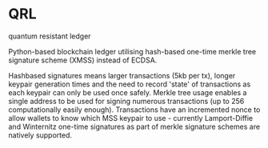 # QRL
quantum resistant ledger 


Python-based blockchain ledger utilising hash-based one-time merkle tree signature scheme (XMSS) instead of ECDSA.

Hashbased signatures means larger transactions (5kb per tx), longer keypair generation times and the need to record 'state' of transactions as each keypair can only be used once safely. Merkle tree usage enables a single address to be used for signing numerous transactions (up to 256 computationally easily enough). Transactions have an incremented nonce to allow wallets to know which MSS keypair to use - currently Lamport-Diffie and Winternitz one-time signatures as part of merkle signature schemes are natively supported. 





